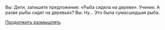 Вы: Дети, запишите предложение: «Рыба сидела на дереве».
Ученик: А разве рыбы сидят на деревьях?
Вы: Ну… Это была сумасшедшая рыба.

[Продолжить размышлять](/russian/thinking-about/thinking-about.md)
